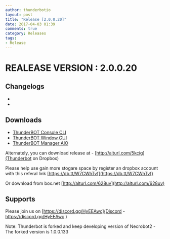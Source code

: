 ```yaml
---
author: thunderbotio
layout: post
title: "Release [2.0.0.20]"
date: 2017-04-03 01:39
comments: true
category: Releases
tags:
- Release
---
```


# REALEASE VERSION : 2.0.0.20

## Changelogs
- 
- 

## Downloads
- [ThunderBOT Console CLI](/releases/2.0.0.20/ThunderBOT.CLI.zip)
- [ThunderBOT Window GUI](/releases/2.0.0.20/ThunderBOT.Win.zip)
- [ThunderBOT Manager AIO](/releases/2.0.0.20/ThunderBOT.Manager.zip)

Alternately, you can download release at - [http://alturl.com/5kcig](Thunderbot on Dropbox)

Please help use gain more stogare space by register an dropbox account with this referal link [https://db.tt/W7CWhTvf](https://db.tt/W7CWhTvf)

Or download from box.net [http://alturl.com/628uv](http://alturl.com/628uv)

## Supports

Please join us on [https://discord.gg/HyEEAwc](Discord - https://discord.gg/HyEEAwc )

Note: Thunderbot is forked and keep developing version of Necrobot2 - The forked version is 1.0.0.133
